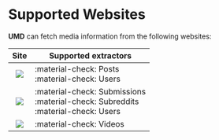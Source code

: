 # Supported Websites

**UMD** can fetch media information from the following websites:

|                                                             Site                                                              | Supported extractors                                                                  |
|:-----------------------------------------------------------------------------------------------------------------------------:|---------------------------------------------------------------------------------------|
|    [![](https://img.shields.io/badge/Coomer-1392F4?&style=for-the-badge&logo=onlyfans&logoColor=white)](https://coomer.su)    | :material-check: Posts<br>:material-check: Users                                      |
|    [![](https://img.shields.io/badge/Reddit-FF4500?&style=for-the-badge&logo=reddit&logoColor=white)](https://reddit.com)     | :material-check: Submissions<br>:material-check: Subreddits<br>:material-check: Users |
| [![](https://img.shields.io/badge/RedGifs-764ABC?&style=for-the-badge&logo=codeigniter&logoColor=white)](https://redgifs.com) | :material-check: Videos                                                               |